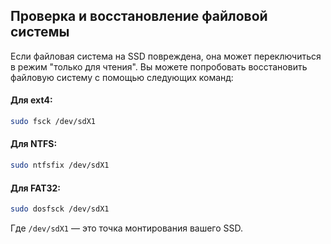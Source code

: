 ## Проверка и восстановление файловой системы
Если файловая система на SSD повреждена, она может переключиться в режим "только для чтения". Вы можете попробовать восстановить файловую систему с помощью следующих команд:

#### Для ext4:
```bash
sudo fsck /dev/sdX1
```

#### Для NTFS:
```bash
sudo ntfsfix /dev/sdX1
```

#### Для FAT32:
```bash
sudo dosfsck /dev/sdX1
```

Где `/dev/sdX1` — это точка монтирования вашего SSD.
